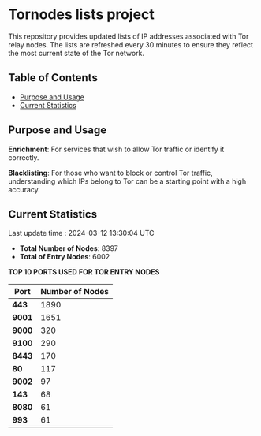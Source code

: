 # Tornodes lists project

This repository provides updated lists of IP addresses associated with Tor relay nodes. The lists are refreshed every 30 minutes to ensure they reflect the most current state of the Tor network.

## Table of Contents

- [Purpose and Usage](#purpose-and-usage)
- [Current Statistics](#current-statistics)


## Purpose and Usage

**Enrichment**: For services that wish to allow Tor traffic or identify it correctly.

**Blacklisting**: For those who want to block or control Tor traffic, understanding which IPs belong to Tor can be a starting point with a high accuracy.

## Current Statistics

Last update time : 2024-03-12 13:30:04 UTC

- **Total Number of Nodes**: 8397
- **Total of Entry Nodes**: 6002

**TOP 10 PORTS USED FOR TOR ENTRY NODES**

| **Port** | **Number of Nodes** |
|------|-----------------|
| **443**   | 1890  |
| **9001**   | 1651  |
| **9000**   | 320  |
| **9100**   | 290  |
| **8443**   | 170  |
| **80**   | 117  |
| **9002**   | 97  |
| **143**   | 68  |
| **8080**   | 61  |
| **993**   | 61  |

